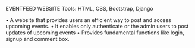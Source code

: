 EVENTFEED WEBSITE
Tools: HTML, CSS, Bootstrap, Django

• A website that provides users an efficient way to post and access upcoming events.
• It enables only authenticate or the admin users to post updates of upcoming events
• Provides fundamental functions like login, signup and comment box.
